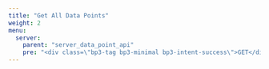 ```yaml
---
title: "Get All Data Points"
weight: 2
menu:
  server:
    parent: "server_data_point_api"
    pre: "<div class=\"bp3-tag bp3-minimal bp3-intent-success\">GET</div>"
---
```

